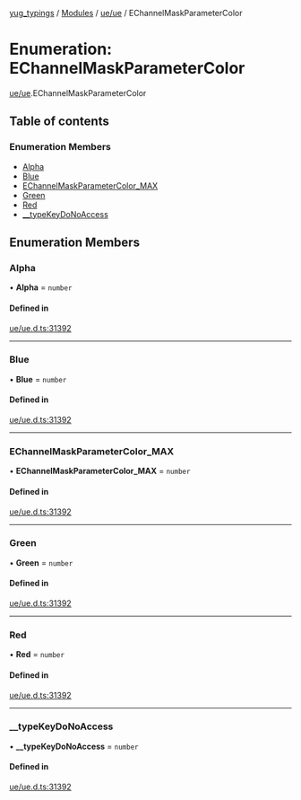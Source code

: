 [yug_typings](../README.md) / [Modules](../modules.md) / [ue/ue](../modules/ue_ue.md) / EChannelMaskParameterColor

# Enumeration: EChannelMaskParameterColor

[ue/ue](../modules/ue_ue.md).EChannelMaskParameterColor

## Table of contents

### Enumeration Members

- [Alpha](ue_ue.EChannelMaskParameterColor.md#alpha)
- [Blue](ue_ue.EChannelMaskParameterColor.md#blue)
- [EChannelMaskParameterColor\_MAX](ue_ue.EChannelMaskParameterColor.md#echannelmaskparametercolor_max)
- [Green](ue_ue.EChannelMaskParameterColor.md#green)
- [Red](ue_ue.EChannelMaskParameterColor.md#red)
- [\_\_typeKeyDoNoAccess](ue_ue.EChannelMaskParameterColor.md#__typekeydonoaccess)

## Enumeration Members

### Alpha

• **Alpha** = `number`

#### Defined in

[ue/ue.d.ts:31392](https://github.com/YugMetaverse/yug_typings/blob/b7d9b19/ue/ue.d.ts#L31392)

___

### Blue

• **Blue** = `number`

#### Defined in

[ue/ue.d.ts:31392](https://github.com/YugMetaverse/yug_typings/blob/b7d9b19/ue/ue.d.ts#L31392)

___

### EChannelMaskParameterColor\_MAX

• **EChannelMaskParameterColor\_MAX** = `number`

#### Defined in

[ue/ue.d.ts:31392](https://github.com/YugMetaverse/yug_typings/blob/b7d9b19/ue/ue.d.ts#L31392)

___

### Green

• **Green** = `number`

#### Defined in

[ue/ue.d.ts:31392](https://github.com/YugMetaverse/yug_typings/blob/b7d9b19/ue/ue.d.ts#L31392)

___

### Red

• **Red** = `number`

#### Defined in

[ue/ue.d.ts:31392](https://github.com/YugMetaverse/yug_typings/blob/b7d9b19/ue/ue.d.ts#L31392)

___

### \_\_typeKeyDoNoAccess

• **\_\_typeKeyDoNoAccess** = `number`

#### Defined in

[ue/ue.d.ts:31392](https://github.com/YugMetaverse/yug_typings/blob/b7d9b19/ue/ue.d.ts#L31392)
